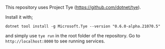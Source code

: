 This repository uses Project Tye (https://github.com/dotnet/tye).

Install it with;
```
dotnet tool install -g Microsoft.Tye --version "0.6.0-alpha.21070.5"
```

and simply use `tye run` in the root folder of the repository. Go to `http://localhost:8000` to see running services.